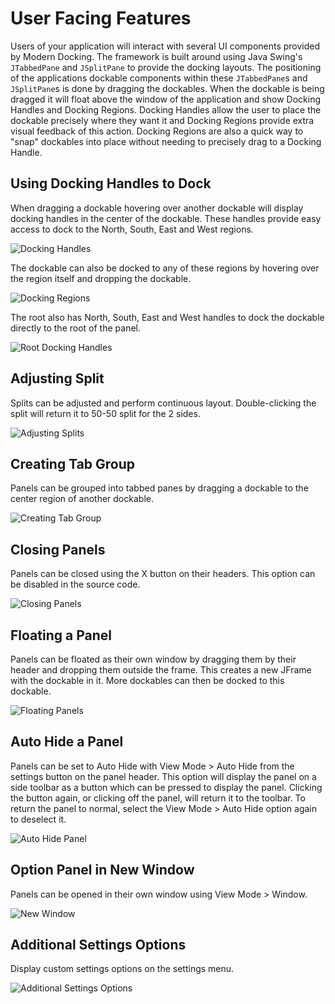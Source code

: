 # User Facing Features

Users of your application will interact with several UI components provided by Modern Docking.
The framework is built around using Java Swing's `JTabbedPane` and `JSplitPane` to provide the docking layouts.
The positioning of the applications dockable components within these `JTabbedPane`s and `JSplitPane`s is done by dragging the dockables.
When the dockable is being dragged it will float above the window of the application and show Docking Handles and Docking Regions.
Docking Handles allow the user to place the dockable precisely where they want it and Docking Regions provide extra visual feedback of this action.
Docking Regions are also a quick way to "snap" dockables into place without needing to precisely drag to a Docking Handle.

## Using Docking Handles to Dock
When dragging a dockable hovering over another dockable will display docking handles in the center of the dockable.
These handles provide easy access to dock to the North, South, East and West regions.



![Docking Handles](docking_handles.gif)

The dockable can also be docked to any of these regions by hovering over the region itself and dropping the dockable.


![Docking Regions](docking_regions.gif)

The root also has North, South, East and West handles to dock the dockable directly to the root of the panel.


![Root Docking Handles](root_docking_handles.gif)

## Adjusting Split
Splits can be adjusted and perform continuous layout. Double-clicking the split will return it to 50-50 split for the 2 sides.


![Adjusting Splits](adjusting_split.gif)

## Creating Tab Group
Panels can be grouped into tabbed panes by dragging a dockable to the center region of another dockable.


![Creating Tab Group](creating_tab_group.gif)

## Closing Panels
Panels can be closed using the X button on their headers. This option can be disabled in the source code.


![Closing Panels](close_panel.gif)

## Floating a Panel
Panels can be floated as their own window by dragging them by their header and dropping them outside the frame.
This creates a new JFrame with the dockable in it. More dockables can then be docked to this dockable.


![Floating Panels](floating_panel.gif)

## Auto Hide a Panel
Panels can be set to Auto Hide with View Mode > Auto Hide from the settings button on the panel header.
This option will display the panel on a side toolbar as a button which can be pressed to display the panel.
Clicking the button again, or clicking off the panel, will return it to the toolbar. To return the panel to 
normal, select the View Mode > Auto Hide option again to deselect it.

![Auto Hide Panel](pinning_panel.gif)


## Option Panel in New Window
Panels can be opened in their own window using View Mode > Window.

![New Window](new_window.gif)


## Additional Settings Options
Display custom settings options on the settings menu.


![Additional Settings Options](has_more_options.gif)